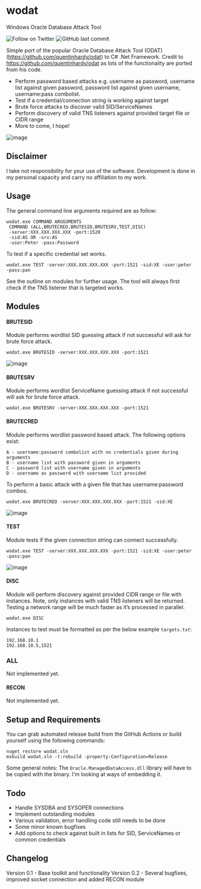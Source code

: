 # wodat
Windows Oracle Database Attack Tool

![Follow on Twitter](https://img.shields.io/twitter/follow/initroott?label=Follow%20&style=social)
![GitHub last commit](https://img.shields.io/github/last-commit/initroot/wodat)

 
Simple port of the popular Oracle Database Attack Tool (ODAT) (https://github.com/quentinhardy/odat) to C# .Net Framework. 
Credit to https://github.com/quentinhardy/odat as lots of the functionality are ported from his code.
* Perform password based attacks e.g. username as password, username list against given password, password list against given username, username:pass combolist.
* Test if a credential/connection string is working against target
* Brute force attacks to discover valid SID/ServiceNames
* Perform discovery of valid TNS listeners against provided target file or CIDR range
* More to come, I hope!

![image](https://user-images.githubusercontent.com/954507/180816033-31dbc5d5-0012-401a-9748-48df230b0fdf.png)

##  Disclaimer
I take not responsibility for your use of the software. Development is done in my personal capacity and carry no affiliation to my work.

## Usage
The general command line arguments required are as follow:

```
wodat.exe COMMAND ARGGUMENTS
 COMMAND (ALL,BRUTECRED,BRUTESID,BRUTESRV,TEST,DISC)
 -server:XXX.XXX.XXX.XXX -port:1520
 -sid:AS OR -srv:AS
 -user:Peter -pass:Password

```
To test if a specific credential set works.
```
wodat.exe TEST -server:XXX.XXX.XXX.XXX -port:1521 -sid:XE -user:peter -pass:pan

```
See the outline on modules for further usage. The tool will always first check if the TNS listener that is targeted works.

## Modules
#### BRUTESID
Module performs wordlist SID guessing attack if not successful will ask for brute force attack.
```
wodat.exe BRUTESID -server:XXX.XXX.XXX.XXX -port:1521
```
![image](https://user-images.githubusercontent.com/954507/180816431-7bb82722-55cf-4233-9cca-8e809ebf5f4a.png)

#### BRUTESRV
Module performs wordlist ServiceName guessing attack if not successful will ask for brute force attack.
```
wodat.exe BRUTESRV -server:XXX.XXX.XXX.XXX -port:1521
```
#### BRUTECRED
Module performs wordlist password based attack. The following options exist:
```
A - username:password combolist with no credentials given during arguments
B - username list with password given in arguments
C - password list with username given in arguments
D - username as password with username list provided
```
To perform a basic attack with a given file that has username:password combos.
```
wodat.exe BRUTECRED -server:XXX.XXX.XXX.XXX -port:1521 -sid:XE

```
![image](https://user-images.githubusercontent.com/954507/180830466-3bf2f809-8373-44cc-a72f-bc11ad012283.png)

#### TEST
Module tests if the given connection string can connect successfully.
```
wodat.exe TEST -server:XXX.XXX.XXX.XXX -port:1521 -sid:XE -user:peter -pass:pan
```
![image](https://user-images.githubusercontent.com/954507/180830998-112671d7-d747-43ba-90e9-01c615ca5248.png)

#### DISC
Module will perform discovery against provided CIDR range or file with instances. Note, only instances with valid TNS listeners will be returned.
Testing a network range will be much faster as it’s processed in parallel. 
```
wodat.exe DISC

```
Instances to test must be formatted as per the below example `targets.txt`:

```
192.168.10.1
192.168.10.5,1521

```


### ALL
Not implemented yet.

#### RECON
Not implemented yet.


## Setup and Requirements
You can grab automated release build from the GitHub Actions or build yourself using the following commands:

```
nuget restore wodat.sln
msbuild wodat.sln -t:rebuild -property:Configuration=Release

```
Some general notes:
The `Oracle.ManagedDataAccess.dll` library will have to be copied with the binary. I'm looking at ways of embedding it.

## Todo
 - Handle SYSDBA and SYSOPER connections
 - Implement outstanding modules
 - Various validation, error handling code still needs to be done
 - Some minor known bugfixes
 - Add options to check against built in lists for SID, ServiceNames or common credentials
 
## Changelog
Version 0.1 - Base toolkit and functionality
Version 0.2 - Several bugfixes, improved socket connection and added RECON module
